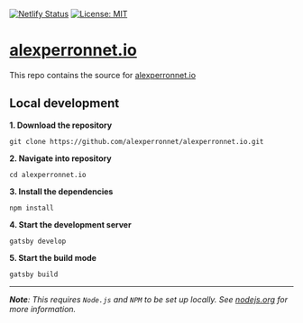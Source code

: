 [![Netlify Status](https://api.netlify.com/api/v1/badges/e5073c18-184b-4be1-ae29-299b33725c9f/deploy-status)](https://app.netlify.com/sites/alexperronnet/deploys)
[![License: MIT](https://img.shields.io/badge/License-MIT-yellow.svg)](/LICENSE)

# [alexperronnet.io](https://alexperronnet.io)

This repo contains the source for [alexperronnet.io](https://alexperronnet.io)

## Local development

**1. Download the repository**
```shell
git clone https://github.com/alexperronnet/alexperronnet.io.git
```

**2. Navigate into repository**
```shell
cd alexperronnet.io
```

**3. Install the dependencies**
```shell
npm install
```

**4. Start the development server**
```shell
gatsby develop
```

**5. Start the build mode**
```shell
gatsby build
```

---

_**Note**: This requires `Node.js` and `NPM` to be set up locally. See [nodejs.org](https://nodejs.org) for more information._
